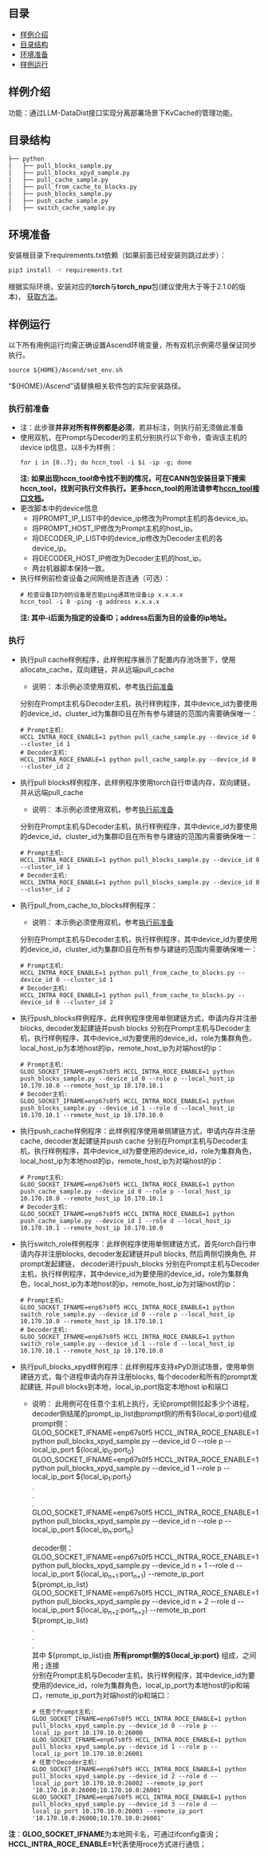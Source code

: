 ## 目录

- [样例介绍](#样例介绍)
- [目录结构](#目录结构)
- [环境准备](#环境准备)
- [样例运行](#样例运行)

## 样例介绍

功能：通过LLM-DataDist接口实现分离部署场景下KvCache的管理功能。

## 目录结构

```
├── python
|   ├── pull_blocks_sample.py
|   ├── pull_blocks_xpyd_sample.py
|   ├── pull_cache_sample.py
|   ├── pull_from_cache_to_blocks.py
|   ├── push_blocks_sample.py
|   ├── push_cache_sample.py
|   ├── switch_cache_sample.py
```

## 环境准备

安装根目录下requirements.txt依赖（如果前面已经安装则跳过此步）：

```bash
pip3 install -r requirements.txt
```
根据实际环境，安装对应的**torch**与**torch_npu**包(建议使用大于等于2.1.0的版本)， [获取方法](https://gitcode.com/Ascend/pytorch)。


## 样例运行
以下所有用例运行均需正确设置Ascend环境变量，所有双机示例需尽量保证同步执行。
```
source ${HOME}/Ascend/set_env.sh
```
“${HOME}/Ascend”请替换相关软件包的实际安装路径。

### 执行前准备
- 注：此步骤**并非对所有样例都是必须**，若非标注，则执行前无须做此准备
- 使用双机，在Prompt与Decoder的主机分别执行以下命令，查询该主机的device ip信息，以8卡为样例：
    ```
    for i in {0..7}; do hccn_tool -i $i -ip -g; done
    ```
    **注: 如果出现hccn_tool命令找不到的情况，可在CANN包安装目录下搜索hccn_tool，找到可执行文件执行。更多hccn_tool的用法请参考[hccn_tool接口文档](https://support.huawei.com/enterprise/zh/ascend-computing/ascend-hdk-pid-252764743?category=developer-documents&subcategory=interface-reference)。**
- 更改脚本中的device信息
    - 将PROMPT_IP_LIST中的device_ip修改为Prompt主机的各device_ip。
    - 将PROMPT_HOST_IP修改为Prompt主机的host_ip。
    - 将DECODER_IP_LIST中的device_ip修改为Decoder主机的各device_ip。
    - 将DECODER_HOST_IP修改为Decoder主机的host_ip。
    - 两台机器脚本保持一致。
- 执行样例前检查设备之间网络是否连通（可选）：
    ```
    # 检查设备ID为0的设备是否能ping通其他设备ip x.x.x.x
    hccn_tool -i 0 -ping -g address x.x.x.x
    ```
    **注: 其中-i后面为指定的设备ID；address后面为目的设备的ip地址。**

### 执行
- 执行pull cache样例程序，此样例程序展示了配置内存池场景下，使用allocate_cache，双向建链，并从远端pull_cache
    - 说明：
      本示例必须使用双机，参考[执行前准备](#执行前准备)

    分别在Prompt主机与Decoder主机，执行样例程序，其中device_id为要使用的device_id，cluster_id为集群ID且在所有参与建链的范围内需要确保唯一：
    ```
    # Prompt主机:
    HCCL_INTRA_ROCE_ENABLE=1 python pull_cache_sample.py --device_id 0 --cluster_id 1
    # Decoder主机:
    HCCL_INTRA_ROCE_ENABLE=1 python pull_cache_sample.py --device_id 0 --cluster_id 2
    ```
- 执行pull blocks样例程序，此样例程序使用torch自行申请内存，双向建链，并从远端pull_cache
    - 说明：
      本示例必须使用双机，参考[执行前准备](#执行前准备)

    分别在Prompt主机与Decoder主机，执行样例程序，其中device_id为要使用的device_id，cluster_id为集群ID且在所有参与建链的范围内需要确保唯一：
    ```
    # Prompt主机:
    HCCL_INTRA_ROCE_ENABLE=1 python pull_blocks_sample.py --device_id 0 --cluster_id 1
    # Decoder主机:
    HCCL_INTRA_ROCE_ENABLE=1 python pull_blocks_sample.py --device_id 0 --cluster_id 2
    ```
- 执行pull_from_cache_to_blocks样例程序：
    - 说明：
      本示例必须使用双机，参考[执行前准备](#执行前准备)
      
    分别在Prompt主机与Decoder主机，执行样例程序，其中device_id为要使用的device_id，cluster_id为集群ID且在所有参与建链的范围内需要确保唯一：
    ```
    # Prompt主机:
    HCCL_INTRA_ROCE_ENABLE=1 python pull_from_cache_to_blocks.py --device_id 0 --cluster_id 1
    # Decoder主机:
    HCCL_INTRA_ROCE_ENABLE=1 python pull_from_cache_to_blocks.py --device_id 0 --cluster_id 2
    ```
- 执行push_blocks样例程序，此样例程序使用单侧建链方式，申请内存并注册blocks,  decoder发起建链并push blocks
    分别在Prompt主机与Decoder主机，执行样例程序，其中device_id为要使用的device_id，role为集群角色，local_host_ip为本地host的ip，remote_host_ip为对端host的ip：
    ```
    # Prompt主机:
    GLOO_SOCKET_IFNAME=enp67s0f5 HCCL_INTRA_ROCE_ENABLE=1 python push_blocks_sample.py --device_id 0 --role p --local_host_ip 10.170.10.0 --remote_host_ip 10.170.10.1
    # Decoder主机:
    GLOO_SOCKET_IFNAME=enp67s0f5 HCCL_INTRA_ROCE_ENABLE=1 python push_blocks_sample.py --device_id 1 --role d --local_host_ip 10.170.10.1 --remote_host_ip 10.170.10.0
    ```
- 执行push_cache样例程序：此样例程序使用单侧建链方式，申请内存并注册cache,  decoder发起建链并push cache
    分别在Prompt主机与Decoder主机，执行样例程序，其中device_id为要使用的device_id，role为集群角色，local_host_ip为本地host的ip，remote_host_ip为对端host的ip：
    ```
    # Prompt主机:
    GLOO_SOCKET_IFNAME=enp67s0f5 HCCL_INTRA_ROCE_ENABLE=1 python push_cache_sample.py --device_id 0 --role p --local_host_ip 10.170.10.0 --remote_host_ip 10.170.10.1
    # Decoder主机:
    GLOO_SOCKET_IFNAME=enp67s0f5 HCCL_INTRA_ROCE_ENABLE=1 python push_cache_sample.py --device_id 1 --role d --local_host_ip 10.170.10.1 --remote_host_ip 10.170.10.0
    ```
- 执行switch_role样例程序：此样例程序使用单侧建链方式，首先torch自行申请内存并注册blocks, decoder发起建链并pull blocks, 然后两侧切换角色, 并prompt发起建链， decoder进行push_blocks
    分别在Prompt主机与Decoder主机，执行样例程序，其中device_id为要使用的device_id，role为集群角色，local_host_ip为本地host的ip，remote_host_ip为对端host的ip：
    ```
    # Prompt主机:
    GLOO_SOCKET_IFNAME=enp67s0f5 HCCL_INTRA_ROCE_ENABLE=1 python switch_role_sample.py --device_id 0 --role p --local_host_ip 10.170.10.0 --remote_host_ip 10.170.10.1
    # Decoder主机:
    GLOO_SOCKET_IFNAME=enp67s0f5 HCCL_INTRA_ROCE_ENABLE=1 python switch_role_sample.py --device_id 1 --role d --local_host_ip 10.170.10.1 --remote_host_ip 10.170.10.0
    ```
- 执行pull_blocks_xpyd样例程序：此样例程序支持xPyD测试场景，使用单侧建链方式，每个进程申请内存并注册blocks, 每个decoder和所有的prompt发起建链, 并pull blocks到本地，local_ip_port指定本地host ip和端口
  - 说明：
    此用例可在任意个主机上执行，无论prompt侧拉起多少个进程，decoder侧结尾的prompt_ip_list由prompt侧的所有\${local_ip:port}组成  
    prompt侧：   
    GLOO_SOCKET_IFNAME=enp67s0f5 HCCL_INTRA_ROCE_ENABLE=1 python pull_blocks_xpyd_sample.py --device_id 0 --role p --local_ip_port \${local_ip<sub>0</sub>:port<sub>0</sub>}  
    GLOO_SOCKET_IFNAME=enp67s0f5 HCCL_INTRA_ROCE_ENABLE=1 python pull_blocks_xpyd_sample.py --device_id 1 --role p --local_ip_port \${local_ip<sub>1</sub>:port<sub>1</sub>}  
    .  
    .  
    .  
    GLOO_SOCKET_IFNAME=enp67s0f5 HCCL_INTRA_ROCE_ENABLE=1 python pull_blocks_xpyd_sample.py --device_id n --role p --local_ip_port \${local_ip<sub>n</sub>:port<sub>n</sub>}  

    decoder侧：  
    GLOO_SOCKET_IFNAME=enp67s0f5 HCCL_INTRA_ROCE_ENABLE=1 python pull_blocks_xpyd_sample.py --device_id n + 1 --role d --local_ip_port \${local_ip<sub>n+1</sub>:port<sub>n+1</sub>} --remote_ip_port \${prompt_ip_list}  
    GLOO_SOCKET_IFNAME=enp67s0f5 HCCL_INTRA_ROCE_ENABLE=1 python pull_blocks_xpyd_sample.py --device_id n + 2 --role d --local_ip_port \${local_ip<sub>n+2</sub>:port<sub>n+2</sub>} --remote_ip_port \${prompt_ip_list}  
    .  
    .  
    .  
    其中 \${prompt_ip_list}由 **所有prompt侧的\${local_ip:port}** 组成，之间用 **;** 连接  
    分别在Prompt主机与Decoder主机，执行样例程序，其中device_id为要使用的device_id，role为集群角色，local_ip_port为本地host的ip和端口，remote_ip_port为对端host的ip和端口：
    ```
    # 任意个Prompt主机:
    GLOO_SOCKET_IFNAME=enp67s0f5 HCCL_INTRA_ROCE_ENABLE=1 python pull_blocks_xpyd_sample.py --device_id 0 --role p --local_ip_port 10.170.10.0:26000
    GLOO_SOCKET_IFNAME=enp67s0f5 HCCL_INTRA_ROCE_ENABLE=1 python pull_blocks_xpyd_sample.py --device_id 1 --role p --local_ip_port 10.170.10.0:26001
    # 任意个Decoder主机:
    GLOO_SOCKET_IFNAME=enp67s0f5 HCCL_INTRA_ROCE_ENABLE=1 python pull_blocks_xpyd_sample.py --device_id 2 --role d --local_ip_port 10.170.10.0:26002 --remote_ip_port '10.170.10.0:26000;10.170.10.0:26001'
    GLOO_SOCKET_IFNAME=enp67s0f5 HCCL_INTRA_ROCE_ENABLE=1 python pull_blocks_xpyd_sample.py --device_id 3 --role d --local_ip_port 10.170.10.0:26003 --remote_ip_port '10.170.10.0:26000;10.170.10.0:26001'
    ```
**注**：**GLOO_SOCKET_IFNAME**为本地网卡名，可通过ifconfig查询；**HCCL_INTRA_ROCE_ENABLE=1**代表使用roce方式进行通信；